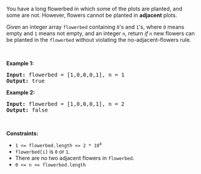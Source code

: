 <div class="notranslate"><p>You have a long flowerbed in which some of the plots are planted, and some are not. However, flowers cannot be planted in <strong>adjacent</strong> plots.</p>

<p>Given an integer array&nbsp;<code>flowerbed</code>&nbsp;containing <code>0</code>'s and <code>1</code>'s, where <code>0</code> means empty and <code>1</code> means not empty,&nbsp;and an integer <code>n</code>, return <em>if</em> <code>n</code> new flowers can be planted in the <code>flowerbed</code>&nbsp;without violating the no-adjacent-flowers rule.</p>

<p>&nbsp;</p>
<p><strong>Example 1:</strong></p>
<pre><strong>Input:</strong> flowerbed = [1,0,0,0,1], n = 1
<strong>Output:</strong> true
</pre><p><strong>Example 2:</strong></p>
<pre><strong>Input:</strong> flowerbed = [1,0,0,0,1], n = 2
<strong>Output:</strong> false
</pre>
<p>&nbsp;</p>
<p><strong>Constraints:</strong></p>

<ul>
	<li><code>1 &lt;= flowerbed.length &lt;= 2 * 10<sup>4</sup></code></li>
	<li><code>flowerbed[i]</code> is <code>0</code> or <code>1</code>.</li>
	<li>There are no two adjacent flowers in <code>flowerbed</code>.</li>
	<li><code>0 &lt;= n &lt;= flowerbed.length</code></li>
</ul>
</div>